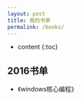 ```yaml
---
layout: post
title: 我的书单
permalink: /books/
---
```


* content
{:toc}


2016书单
-----------------------------------------------------------------

+ 《windows核心编程》

